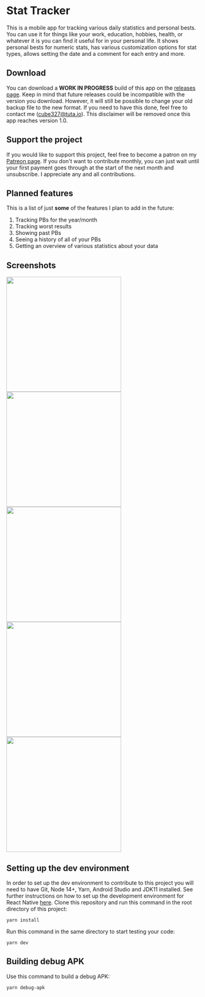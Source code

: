 # Stat Tracker

This is a mobile app for tracking various daily statistics and personal bests. You can use it for things like your work, education, hobbies, health, or whatever it is you can find it useful for in your personal life. It shows personal bests for numeric stats, has various customization options for stat types, allows setting the date and a comment for each entry and more.

## Download

You can download a **WORK IN PROGRESS** build of this app on the [releases page](https://github.com/dmint789/stat-tracker/releases). Keep in mind that future releases could be incompatible with the version you download. However, it will still be possible to change your old backup file to the new format. If you need to have this done, feel free to contact me (cube327@tuta.io). This disclaimer will be removed once this app reaches version 1.0.

## Support the project

If you would like to support this project, feel free to become a patron on my [Patreon page](https://patreon.com/denimintsaev). If you don't want to contribute monthly, you can just wait until your first payment goes through at the start of the next month and unsubscribe. I appreciate any and all contributions.

## Planned features

This is a list of just **some** of the features I plan to add in the future:

1. Tracking PBs for the year/month
2. Tracking worst results
3. Showing past PBs
4. Seeing a history of all of your PBs
5. Getting an overview of various statistics about your data

## Screenshots

<img src="https://denimintsaev.com/api/stat_tracker_1.jpg" width="300"/>

<img src="https://denimintsaev.com/api/stat_tracker_2.jpg" width="300"/>

<img src="https://denimintsaev.com/api/stat_tracker_3.jpg" width="300"/>

<img src="https://denimintsaev.com/api/stat_tracker_4.jpg" width="300"/>

<img src="https://denimintsaev.com/api/stat_tracker_5.jpg" width="300"/>

## Setting up the dev environment

In order to set up the dev environment to contribute to this project you will need to have Git, Node 14+, Yarn, Android Studio and JDK11 installed. See further instructions on how to set up the development environment for React Native [here](https://reactnative.dev/docs/environment-setup). Clone this repository and run this command in the root directory of this project:

```
yarn install
```

Run this command in the same directory to start testing your code:

```
yarn dev
```

## Building debug APK

Use this command to build a debug APK:

```
yarn debug-apk
```
